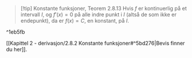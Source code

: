 
> [!tip] Konstante funksjoner, Teorem 2.8.13
> Hvis $f$ er kontinuerlig på et intervall $I$, og $f'(x) = 0$ på alle indre punkt i $I$ (altså de som ikke er endepunkt), da er $f(x) = C$, en konstant, på $I$.

^1eb5fb

[[Kapittel 2 - derivasjon/2.8.2 Konstante funksjoner#^5bd276|Bevis finner du her]].